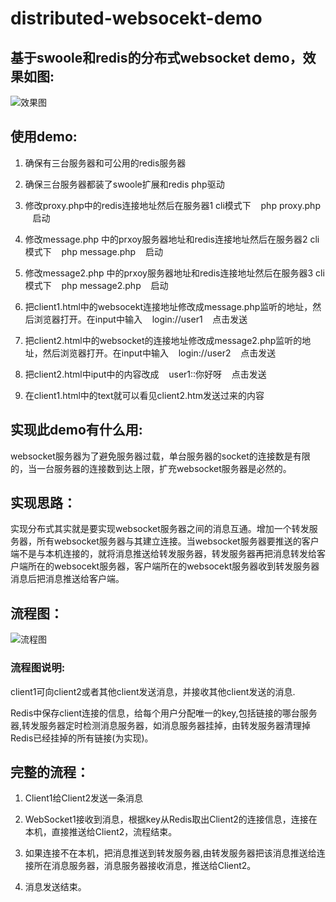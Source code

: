 # distributed-websocekt-demo

## 基于swoole和redis的分布式websocket demo，效果如图:

![效果图](https://www.codingfish.xyz/wp-content/uploads/2018/05/demo.png)


## 使用demo:

1. 确保有三台服务器和可公用的redis服务器

2. 确保三台服务器都装了swoole扩展和redis php驱动

3. 修改proxy.php中的redis连接地址然后在服务器1 cli模式下 &nbsp;&nbsp; php proxy.php &nbsp;&nbsp; 启动

4. 修改message.php 中的prxoy服务器地址和redis连接地址然后在服务器2 cli模式下 &nbsp;&nbsp; php message.php &nbsp;&nbsp; 启动

5. 修改message2.php 中的prxoy服务器地址和redis连接地址然后在服务器3 cli模式下 &nbsp;&nbsp; php message2.php &nbsp;&nbsp; 启动

6. 把client1.html中的websocekt连接地址修改成message.php监听的地址，然后浏览器打开。在input中输入 &nbsp;&nbsp; login://user1 &nbsp;&nbsp; 点击发送

7. 把client2.html中的websocket的连接地址修改成message2.php监听的地址，然后浏览器打开。在input中输入 &nbsp;&nbsp; login://user2 &nbsp;&nbsp; 点击发送

8. 把client2.html中iput中的内容改成 &nbsp;&nbsp; user1::你好呀 &nbsp;&nbsp;  点击发送

9. 在client1.html中的text就可以看见client2.htm发送过来的内容

## 实现此demo有什么用:

websocket服务器为了避免服务器过载，单台服务器的socket的连接数是有限的，当一台服务器的连接数到达上限，扩充websocket服务器是必然的。

## 实现思路：

实现分布式其实就是要实现websocket服务器之间的消息互通。增加一个转发服务器，所有websocket服务器与其建立连接。当websocket服务器要推送的客户端不是与本机连接的，就将消息推送给转发服务器，转发服务器再把消息转发给客户端所在的websocekt服务器，客户端所在的websocekt服务器收到转发服务器消息后把消息推送给客户端。

## 流程图：

![流程图](https://www.codingfish.xyz/wp-content/uploads/2018/05/tccd.png)

### 流程图说明:

client1可向client2或者其他client发送消息，并接收其他client发送的消息.

Redis中保存client连接的信息，给每个用户分配唯一的key,包括链接的哪台服务器,转发服务器定时检测消息服务器，如消息服务器挂掉，由转发服务器清理掉Redis已经挂掉的所有链接(为实现)。


## 完整的流程：

1. Client1给Client2发送一条消息

2. WebSocket1接收到消息，根据key从Redis取出Client2的连接信息，连接在本机，直接推送给Client2，流程结束。

3. 如果连接不在本机，把消息推送到转发服务器,由转发服务器把该消息推送给连接所在消息服务器，消息服务器接收消息，推送给Client2。

4. 消息发送结束。

